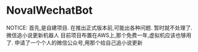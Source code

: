 # NovalWechatBot

NOTICE: 首先,是自建项目. 在推出正式版本前,可能出各种问题. 暂时就不处理了.
微信追小说更新机器人
目前项目布置在AWS上,那个免费一年,虚拟机应该也够用了.
申请了一个个人的微信公众号,用那个给自己追小说更新
